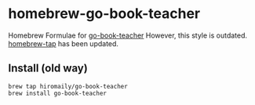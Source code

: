 # homebrew-go-book-teacher
Homebrew Formulae for [go-book-teacher](https://github.com/hiromaily/go-book-teacher)
However, this style is outdated. [homebrew-tap](https://github.com/hiromaily/homebrew-tap) has been updated.

## Install (old way)
```
brew tap hiromaily/go-book-teacher
brew install go-book-teacher
```

